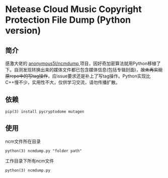 # Netease Cloud Music Copyright Protection File Dump (Python version)

## 简介

感激大佬的 [anonymous5l/ncmdump ](https://github.com/anonymous5l/ncmdump)项目，因好奇加密算法就用Python移植了下。自测发现转换出来的媒体文件都已包含媒体信息(包括专辑封面)，~~故未再实现原repo中的写tag操作~~，应issue要求还是补上了写tag操作。Python实现比C++慢不少，实用性不大，仅供学习交流，请勿传播扩散。
## 依赖

```
pip(3) install pycryptodome mutagen
```

## 使用

ncm文件所在目录
```
python(3) ncmdump.py "folder path"
```
工作目录下所有ncm文件
```
python(3) ncmdump.py
```
